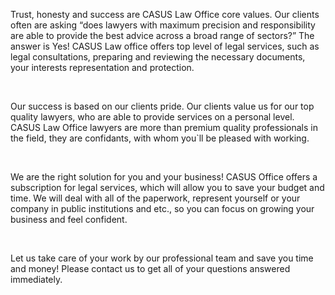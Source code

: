 Trust, honesty and success are CASUS Law Office core values. Our clients often are asking “does lawyers with maximum precision and responsibility are able to provide the best advice across a broad range of sectors?” The answer is Yes! CASUS Law office offers top level of legal services, such as legal consultations, preparing and reviewing the necessary documents, your interests representation and protection.

<br/> 

Our success is based on our clients pride. Our clients value us for our top quality lawyers, who are able to provide services on a personal level. CASUS Law Office lawyers are more than premium quality professionals in the field, they are confidants, with whom you`ll be pleased with working.

<br/>

We are the right solution for you and your business! CASUS Office offers a subscription for legal services, which will allow you to save your budget and time. We will deal with all of the paperwork, represent yourself or your company in public institutions and etc., so you can focus on growing your business and feel confident.

<br/>

Let us take care of your work by our professional team and save you time and money! Please contact us to get all of your questions answered immediately.
